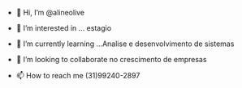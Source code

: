 - 👋 Hi, I’m @alineolive
- 👀 I’m interested in ... estagio 
- 🌱 I’m currently learning ...Analise e desenvolvimento de sistemas

- 💞️ I’m looking to collaborate  no crescimento de empresas
- 📫 How to reach me 
(31)99240-2897

<!---
alineolive/alineolive is a ✨ special ✨ repository because its `README.md` (this file) appears on your GitHub profile.
You can click the Preview link to take a look at your changes.
--->
